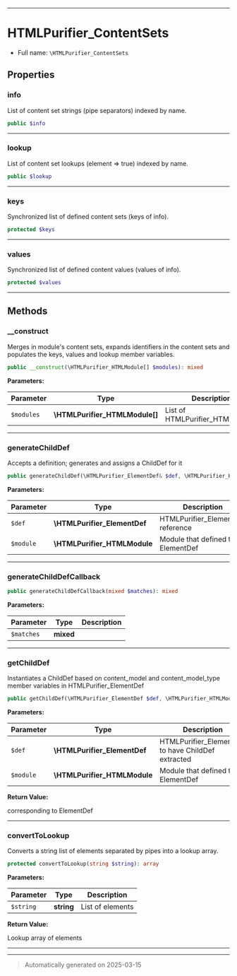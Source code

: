 ***

# HTMLPurifier_ContentSets





* Full name: `\HTMLPurifier_ContentSets`



## Properties


### info

List of content set strings (pipe separators) indexed by name.

```php
public $info
```






***

### lookup

List of content set lookups (element => true) indexed by name.

```php
public $lookup
```






***

### keys

Synchronized list of defined content sets (keys of info).

```php
protected $keys
```






***

### values

Synchronized list of defined content values (values of info).

```php
protected $values
```






***

## Methods


### __construct

Merges in module's content sets, expands identifiers in the content
sets and populates the keys, values and lookup member variables.

```php
public __construct(\HTMLPurifier_HTMLModule[] $modules): mixed
```








**Parameters:**

| Parameter | Type | Description |
|-----------|------|-------------|
| `$modules` | **\HTMLPurifier_HTMLModule[]** | List of HTMLPurifier_HTMLModule |





***

### generateChildDef

Accepts a definition; generates and assigns a ChildDef for it

```php
public generateChildDef(\HTMLPurifier_ElementDef& $def, \HTMLPurifier_HTMLModule $module): mixed
```








**Parameters:**

| Parameter | Type | Description |
|-----------|------|-------------|
| `$def` | **\HTMLPurifier_ElementDef** | HTMLPurifier_ElementDef reference |
| `$module` | **\HTMLPurifier_HTMLModule** | Module that defined the ElementDef |





***

### generateChildDefCallback



```php
public generateChildDefCallback(mixed $matches): mixed
```








**Parameters:**

| Parameter | Type | Description |
|-----------|------|-------------|
| `$matches` | **mixed** |  |





***

### getChildDef

Instantiates a ChildDef based on content_model and content_model_type
member variables in HTMLPurifier_ElementDef

```php
public getChildDef(\HTMLPurifier_ElementDef $def, \HTMLPurifier_HTMLModule $module): \HTMLPurifier_ChildDef
```








**Parameters:**

| Parameter | Type | Description |
|-----------|------|-------------|
| `$def` | **\HTMLPurifier_ElementDef** | HTMLPurifier_ElementDef to have ChildDef extracted |
| `$module` | **\HTMLPurifier_HTMLModule** | Module that defined the ElementDef |


**Return Value:**

corresponding to ElementDef




***

### convertToLookup

Converts a string list of elements separated by pipes into
a lookup array.

```php
protected convertToLookup(string $string): array
```








**Parameters:**

| Parameter | Type | Description |
|-----------|------|-------------|
| `$string` | **string** | List of elements |


**Return Value:**

Lookup array of elements




***


***
> Automatically generated on 2025-03-15
